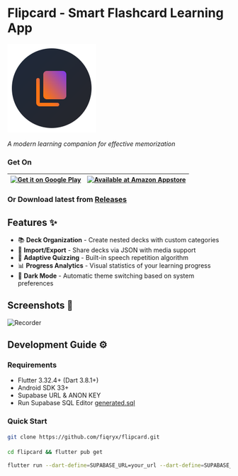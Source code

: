 # Flipcard - Smart Flashcard Learning App

![Flipcard Banner](assets/images/logo.png)

*A modern learning companion for effective memorization* 


### Get On
| [<img src="https://play.google.com/intl/en_us/badges/images/generic/en-play-badge.png" alt="Get it on Google Play" height="80">](#) | [<img src="https://images-na.ssl-images-amazon.com/images/G/01/mobile-apps/devportal2/res/images/amazon-appstore-badge-english-black.png" alt="Available at Amazon Appstore" height="60">](https://www.amazon.com/gp/product/B0FKF4M5M9) |
|:----------------------------------------------------------------------------------------------------------------------------------:|:------------------------------------------------------------------------------------------------------------------------------------------------------------------------------------------:|

### Or Download latest from [Releases](https://github.com/fiqryx/flipcard/releases/latest)

## Features ✨

- 📚 **Deck Organization** - Create nested decks with custom categories
- 🔄 **Import/Export** - Share decks via JSON with media support
- 🧠 **Adaptive Quizzing** - Built-in speech repetition algorithm
- 📊 **Progress Analytics** - Visual statistics of your learning progress
- 🌙 **Dark Mode** - Automatic theme switching based on system preferences

## Screenshots 📱

![Recorder](screenshots/screenrecord.gif)

## Development Guide ⚙️ 

### Requirements  
- Flutter 3.32.4+ (Dart 3.8.1+)
- Android SDK 33+
- Supabase URL & ANON KEY
- Run Supabase SQL Editor [generated.sql](./generated.sql)

### Quick Start  
```bash
git clone https://github.com/fiqryx/flipcard.git

cd flipcard && flutter pub get
```

```bash
flutter run --dart-define=SUPABASE_URL=your_url --dart-define=SUPABASE_ANON_KEY=your_key
```
